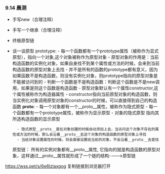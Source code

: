 ### 9.14 晨测
- 手写new（合理注释）

- 手写一个继承（合理注释）

- 终极原型链

- 谈一谈原型
    prototype:
        - 每一个函数都有一个prototype属性（被称作为显式原型），指向一个对象,这个对象被称作为原型对象
        - 原型对象的作用是：当前构造函数的实例化对象，如果自身找不到某个属性或方法的时候，会来到当前构造函数的原型对象上去找
        - 并不是所有的函数的prototype都有意义，因为如果函数不是构造函数，则没有实例化对象，则prototype指向的原型对象是不能被访问到的
        - 判断一个函数是不是构造函数：判断这个函数是不是new调用，如果是则这个函数是构造函数
        - 原型对象默认有一个属性constructor,这个属性被称作为构造器属性
        - constructor指向当前原型对象的构造函数，则当实例化对象调用原型对象的constructor的时候，可以直接得到自己的构造函数
    __proto__:
        - 每一个对象都有一个__proto__属性，被称作为隐式原型
        - 每一个函数都有一个prototype属性，被称作为显示原型
        - 对象的隐式原型 指向其 所造构造函数的显示原型

        - 隐式原型__proto__是在对象创建的时候自动添加上去，当访问这个对象不存在的属性或方法的时候，那么会沿着__proto__去这个对象的构造函数的原型对象上寻找
        - 当给对象设置属性的时候，将会直接设置给当前的对象，不会沿着__proto__去查找
    原型链：
     所有的实例对象都有__proto__属性, 它指向的就是构造函数的原型对象，这样通过__proto__属性就形成了一个链的结构---->原型链




https://wss.pet/s/6e6lzlaxgog 复制链接到浏览器打开